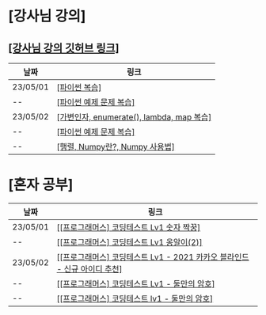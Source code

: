 # [강사님 강의]
## [[강사님 강의 깃허브 링크]](https://github.com/Youngpyoryu/Lecture_Note)
날짜  | 링크
-----|-----
23/05/01 | [[파이썬 복습]](https://colab.research.google.com/drive/1uWCNGjreqA5nJTS1hNPtLL6WC1-MQ8BZ?usp=sharing)
--       | [[파이썬 예제 문제 복습]](https://colab.research.google.com/drive/13mYOoE3zx-RdribVoGDUXtCb1Wo6n2pn?usp=sharing)
23/05/02 | [[가변인자, enumerate(), lambda, map 복습]](https://colab.research.google.com/drive/1LTjACyhi0tK0eGXU1BTlFTH1njYC63bi?usp=sharing)
--      | [[파이썬 예제 문제 복습]](https://colab.research.google.com/drive/1ZbBwUsq7q-cVd_uesOAPWrkBL9ETLb0x?usp=sharing)
--      | [[행렬, Numpy란?, Numpy 사용법]](https://colab.research.google.com/drive/1bi6TQPAIg834Qmu80StrxB7Tr6deqtDP?usp=sharing)


# [혼자 공부]
날짜 | 링크
----|----
23/05/01 | [[[프로그래머스] 코딩테스트 Lv1 숫자 짝꿍]](https://velog.io/@wonjun12/%ED%94%84%EB%A1%9C%EA%B7%B8%EB%9E%98%EB%A8%B8%EC%8A%A4-230428-Python-%EC%BD%94%EB%94%A9%ED%85%8C%EC%8A%A4%ED%8A%B8-Lv1-%EC%88%AB%EC%9E%90-%EC%A7%9D%EA%BF%8D)
--       | [[[프로그래머스] 코딩테스트 Lv1 옹알이(2)]](https://velog.io/@wonjun12/%ED%94%84%EB%A1%9C%EA%B7%B8%EB%9E%98%EB%A8%B8%EC%8A%A4-230428-Python-%EC%BD%94%EB%94%A9%ED%85%8C%EC%8A%A4%ED%8A%B8-Lv1-%EC%98%B9%EC%95%8C%EC%9D%B42)
23/05/02 | [[[프로그래머스] 코딩테스트 Lv1 - 2021 카카오 블라인드 - 신규 아이디 추천]](https://velog.io/@wonjun12/%ED%94%84%EB%A1%9C%EA%B7%B8%EB%9E%98%EB%A8%B8%EC%8A%A4-230502-Python-Lv1-2021-%EC%B9%B4%EC%B9%B4%EC%98%A4-%EB%B8%94%EB%9D%BC%EC%9D%B8%EB%93%9C-%EC%8B%A0%EA%B7%9C-%EC%95%84%EC%9D%B4%EB%94%94-%EC%B6%94%EC%B2%9C)
--       | [[[프로그래머스] 코딩테스트 Lv1 - 둘만의 암호]](https://velog.io/@wonjun12/%ED%94%84%EB%A1%9C%EA%B7%B8%EB%9E%98%EB%A8%B8%EC%8A%A4-230502-Python-%EC%BD%94%EB%94%A9%ED%85%8C%EC%8A%A4%ED%8A%B8-Lv1-%EB%91%98%EB%A7%8C%EC%9D%98-%EC%95%94%ED%98%B8)
--       | [[[프로그래머스] 코딩테스트 lv1 - 둘만의 암호]](https://velog.io/@wonjun12/%ED%94%84%EB%A1%9C%EA%B7%B8%EB%9E%98%EB%A8%B8%EC%8A%A4-230502-Python-%EC%BD%94%EB%94%A9%ED%85%8C%EC%8A%A4%ED%8A%B8-Lv1-%EB%91%98%EB%A7%8C%EC%9D%98-%EC%95%94%ED%98%B8)